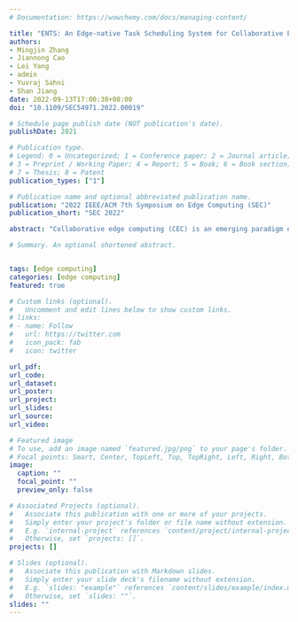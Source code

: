 ```yaml
---
# Documentation: https://wowchemy.com/docs/managing-content/

title: "ENTS: An Edge-native Task Scheduling System for Collaborative Edge Computing"
authors: 
- Mingjin Zhang 
- Jiannong Cao
- Lei Yang 
- admin
- Yuvraj Sahni
- Shan Jiang
date: 2022-09-13T17:00:38+08:00
doi: "10.1109/SEC54971.2022.00019"

# Schedule page publish date (NOT publication's date).
publishDate: 2021

# Publication type.
# Legend: 0 = Uncategorized; 1 = Conference paper; 2 = Journal article;
# 3 = Preprint / Working Paper; 4 = Report; 5 = Book; 6 = Book section;
# 7 = Thesis; 8 = Patent
publication_types: ["1"]

# Publication name and optional abbreviated publication name.
publication: "2022 IEEE/ACM 7th Symposium on Edge Computing (SEC)"
publication_short: "SEC 2022"

abstract: "Collaborative edge computing (CEC) is an emerging paradigm enabling sharing of the coupled data, computation, and networking resources among heterogeneous geo-distributed edge nodes. Recently, there has been a trend to orchestrate and schedule containerized application workloads in CEC, while Kubernetes has become the de-facto standard broadly adopted by the industry and academia. However, Kubernetes is not preferable for CEC because its design is not dedicated to edge computing and neglects the unique features of edge nativeness. More specifically, Kubernetes primarily ensures resource provision of workloads while neglecting the performance requirements of edge-native applications, such as throughput and latency. Furthermore, Kubernetes neglects the inner dependencies of edge-native applications and fails to consider data locality and networking resources, leading to inferior performance. In this work, we design and develop ENTS, the first edge-native task scheduling system, to manage the distributed edge resources and facilitate efficient task scheduling to optimize the performance of edge-native applications. ENTS extends Kubernetes with the unique ability to collaboratively schedule computation and networking resources by comprehensively considering job profile and resource status. We showcase the superior efficacy of ENTS with a case study on data streaming applications. We mathematically formulate a joint task allocation and flow scheduling problem that maximizes the job throughput. We design two novel online scheduling algorithms to optimally decide the task allocation, bandwidth allocation, and flow routing policies. The extensive experiments on a real-world edge video analytics application show that ENTS achieves 43% -220% higher average job throughput compared with the state-of-the-art."

# Summary. An optional shortened abstract.


tags: [edge computing]
categories: [edge computing]
featured: true

# Custom links (optional).
#   Uncomment and edit lines below to show custom links.
# links:
# - name: Follow
#   url: https://twitter.com
#   icon_pack: fab
#   icon: twitter

url_pdf:
url_code:
url_dataset:
url_poster:
url_project:
url_slides:
url_source:
url_video:

# Featured image
# To use, add an image named `featured.jpg/png` to your page's folder. 
# Focal points: Smart, Center, TopLeft, Top, TopRight, Left, Right, BottomLeft, Bottom, BottomRight.
image:
  caption: ""
  focal_point: ""
  preview_only: false

# Associated Projects (optional).
#   Associate this publication with one or more of your projects.
#   Simply enter your project's folder or file name without extension.
#   E.g. `internal-project` references `content/project/internal-project/index.md`.
#   Otherwise, set `projects: []`.
projects: []

# Slides (optional).
#   Associate this publication with Markdown slides.
#   Simply enter your slide deck's filename without extension.
#   E.g. `slides: "example"` references `content/slides/example/index.md`.
#   Otherwise, set `slides: ""`.
slides: ""
---
```

